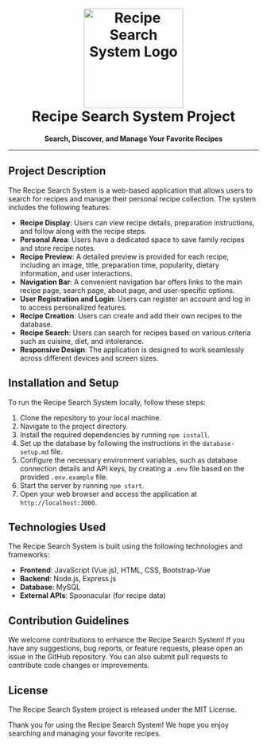 <h1 align="center">
  <img src="https://images.unsplash.com/photo-1504674900247-0877df9cc836?ixlib=rb-4.0.3&ixid=M3wxMjA3fDB8MHxleHBsb3JlLWZlZWR8MXx8fGVufDB8fHx8fA%3D%3D&w=1000&q=80"  alt="Recipe Search System Logo" width="200px"/>
  </br>
  Recipe Search System Project
</h1>

<p align="center">
  <b>Search, Discover, and Manage Your Favorite Recipes</b>
</p>

---
## Project Description

The Recipe Search System is a web-based application that allows users to search for recipes and manage their personal recipe collection. The system includes the following features:

- **Recipe Display**: Users can view recipe details, preparation instructions, and follow along with the recipe steps.
- **Personal Area**: Users have a dedicated space to save family recipes and store recipe notes.
- **Recipe Preview**: A detailed preview is provided for each recipe, including an image, title, preparation time, popularity, dietary information, and user interactions.
- **Navigation Bar**: A convenient navigation bar offers links to the main recipe page, search page, about page, and user-specific options.
- **User Registration and Login**: Users can register an account and log in to access personalized features.
- **Recipe Creation**: Users can create and add their own recipes to the database.
- **Recipe Search**: Users can search for recipes based on various criteria such as cuisine, diet, and intolerance.
- **Responsive Design**: The application is designed to work seamlessly across different devices and screen sizes.

## Installation and Setup

To run the Recipe Search System locally, follow these steps:

1. Clone the repository to your local machine.
2. Navigate to the project directory.
3. Install the required dependencies by running `npm install`.
4. Set up the database by following the instructions in the `database-setup.md` file.
5. Configure the necessary environment variables, such as database connection details and API keys, by creating a `.env` file based on the provided `.env.example` file.
6. Start the server by running `npm start`.
7. Open your web browser and access the application at `http://localhost:3000`.

## Technologies Used

The Recipe Search System is built using the following technologies and frameworks:

- **Frontend**: JavaScript (Vue.js), HTML, CSS, Bootstrap-Vue
- **Backend**: Node.js, Express.js
- **Database**: MySQL
- **External APIs**: Spoonacular (for recipe data)

## Contribution Guidelines

We welcome contributions to enhance the Recipe Search System! If you have any suggestions, bug reports, or feature requests, please open an issue in the GitHub repository. You can also submit pull requests to contribute code changes or improvements.

## License

The Recipe Search System project is released under the MIT License.

Thank you for using the Recipe Search System! We hope you enjoy searching and managing your favorite recipes.
